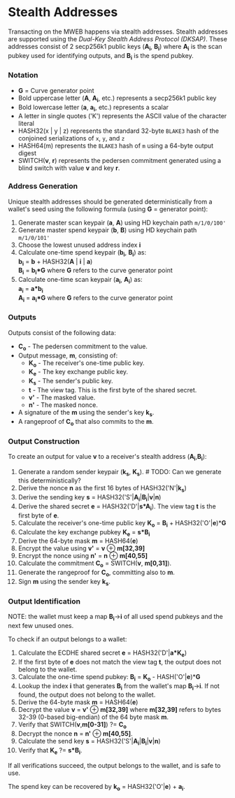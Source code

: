 # Stealth Addresses

Transacting on the MWEB happens via stealth addresses. Stealth addresses are supported using the *Dual-Key Stealth Address Protocol (DKSAP)*. These addresses consist of 2 secp256k1 public keys (**A<sub>i</sub>**, **B<sub>i</sub>**) where **A<sub>i</sub>** is the scan pubkey used for identifying outputs, and **B<sub>i</sub>** is the spend pubkey.

### Notation
* **G** = Curve generator point
* Bold uppercase letter (**A**, **A<sub>i</sub>**, etc.) represents a secp256k1 public key
* Bold lowercase letter (**a**, **a<sub>i</sub>**, etc.) represents a scalar
* A letter in single quotes ('K') represents the ASCII value of the character literal
* HASH32(x | y | z) represents the standard 32-byte `BLAKE3` hash of the conjoined serializations of `x`, `y`, and `z`
* HASH64(m) represents the `BLAKE3` hash of `m` using a 64-byte output digest
* SWITCH(**v**, **r**) represents the pedersen commitment generated using a blind switch with value **v** and key **r**.

### Address Generation

Unique stealth addresses should be generated deterministically from a wallet's seed using the following formula (using **G** = generator point):

1. Generate master scan keypair (**a**, **A**) using HD keychain path `m/1/0/100'`
2. Generate master spend keypair (**b**, **B**) using HD keychain path `m/1/0/101'`
3. Choose the lowest unused address index **i**
4. Calculate one-time spend keypair (**b<sub>i</sub>**, **B<sub>i</sub>**) as:<br/>
    **b<sub>i</sub>** = **b** + HASH32(**A** | **i** | **a**)<br/>
    **B<sub>i</sub>** = **b<sub>i</sub>\*G** where **G** refers to the curve generator point
5. Calculate one-time scan keypair (**a<sub>i</sub>**, **A<sub>i</sub>**) as:<br/>
    **a<sub>i</sub>** = **a\*b<sub>i</sub>**<br/>
    **A<sub>i</sub>** = **a<sub>i</sub>\*G** where **G** refers to the curve generator point

### Outputs

Outputs consist of the following data:

* **C<sub>o</sub>** - The pedersen commitment to the value.
* Output message, **m**, consisting of:
  * **K<sub>o</sub>** - The receiver's one-time public key.
  * **K<sub>e</sub>** - The key exchange public key.
  * **K<sub>s</sub>** - The sender's public key.
  * **t** - The view tag. This is the first byte of the shared secret.
  * **v'** - The masked value.
  * **n'** - The masked nonce.
* A signature of the **m** using the sender's key **k<sub>s</sub>**.
* A rangeproof of **C<sub>o</sub>** that also commits to the **m**.

### Output Construction

To create an output for value **v** to a receiver's stealth address (**A<sub>i</sub>**,**B<sub>i</sub>**):

1. Generate a random sender keypair (**k<sub>s</sub>**, **K<sub>s</sub>**). # TODO: Can we generate this deterministically?
2. Derive the nonce **n** as the first 16 bytes of HASH32('N'|**k<sub>s</sub>**)
3. Derive the sending key **s** = HASH32('S'|**A<sub>i</sub>**|**B<sub>i</sub>**|**v**|**n**)
4. Derive the shared secret **e** = HASH32('D'|**s*A<sub>i</sub>**). The view tag **t** is the first byte of **e**.
5. Calculate the receiver's one-time public key **K<sub>o</sub>** = **B<sub>i</sub>** + HASH32('O'|**e**)***G** 
6. Calculate the key exchange pubkey **K<sub>e</sub>** = **s*B<sub>i</sub>**
7. Derive the 64-byte mask **m** = HASH64(**e**)
8. Encrypt the value using **v'** = **v** &oplus; **m[32,39]**
9. Encrypt the nonce using **n'** = **n** &oplus; **m[40,55]**
10. Calculate the commitment **C<sub>o</sub>** = SWITCH(**v**, **m[0,31]**).
11. Generate the rangeproof for **C<sub>o</sub>**, committing also to **m**.
12. Sign **m** using the sender key **k<sub>s</sub>**.


### Output Identification

NOTE: the wallet must keep a map **B<sub>i</sub>**->**i** of all used spend pubkeys and the next few unused ones.

To check if an output belongs to a wallet:

1. Calculate the ECDHE shared secret **e** = HASH32('D'|**a*K<sub>e</sub>**)
2. If the first byte of **e** does not match the view tag **t**, the output does not belong to the wallet.
3. Calculate the one-time spend pubkey: **B<sub>i</sub>** = **K<sub>o</sub>** - HASH('O'|**e**)***G**
4. Lookup the index **i** that generates **B<sub>i</sub>** from the wallet's map **B<sub>i</sub>**->**i**. If not found, the output does not belong to the wallet.
5. Derive the 64-byte mask **m** = HASH64(**e**)
6. Decrypt the value **v** = **v'** &oplus; **m[32,39]** where **m[32,39]** refers to bytes 32-39 (0-based big-endian) of the 64 byte mask **m**.
7. Verify that SWITCH(**v**,**m[0-31]**) ?= **C<sub>o</sub>**
8. Decrypt the nonce **n** = **n'** &oplus; **m[40,55]**.
9. Calculate the send key **s** = HASH32('S'|**A<sub>i</sub>**|**B<sub>i</sub>**|**v**|**n**)
10. Verify that **K<sub>e</sub>** ?= **s*B<sub>i</sub>**.

If all verifications succeed, the output belongs to the wallet, and is safe to use.

The spend key can be recovered by **k<sub>o</sub>** = HASH32('O'|**e**) + **a<sub>i</sub>**.

